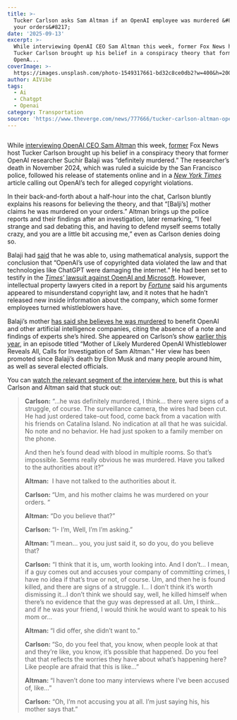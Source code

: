 ```yaml
---
title: >-
  Tucker Carlson asks Sam Altman if an OpenAI employee was murdered &#8216;on
  your orders&#8217;
date: '2025-09-13'
excerpt: >-
  While interviewing OpenAI CEO Sam Altman this week, former Fox News host
  Tucker Carlson brought up his belief in a conspiracy theory that former
  OpenA...
coverImage: >-
  https://images.unsplash.com/photo-1549317661-bd32c8ce0db2?w=400&h=200&fit=crop&auto=format
author: AIVibe
tags:
  - Ai
  - Chatgpt
  - Openai
category: Transportation
source: 'https://www.theverge.com/news/777666/tucker-carlson-altman-openai-interview'
---
```


											

						
<figure>

<img alt="" data-caption="" data-portal-copyright="" data-has-syndication-rights="1" src="https://platform.theverge.com/wp-content/uploads/sites/2/2025/09/STK201_SAM_ALTMAN_CVIRGINIA_B.jpg?quality=90&#038;strip=all&#038;crop=0,0,100,100" />
	<figcaption>
		</figcaption>
</figure>
<p class="has-text-align-none">While <a href="https://tuckercarlson.com/tucker-show-sam-altman">interviewing OpenAI CEO Sam Altman</a> this week, <a href="https://www.theverge.com/2023/5/9/23717488/tucker-carlson-fox-news-twitter-free-speech">former</a> Fox News host Tucker Carlson brought up his belief in a conspiracy theory that former OpenAI researcher Suchir Balaji was “definitely murdered.” The researcher’s death in November 2024, which was ruled a suicide by the San Francisco police, followed his release of statements online and in a <a href="https://www.nytimes.com/2024/10/23/technology/openai-copyright-law.html"><em>New York Times</em></a> article calling out OpenAI’s tech for alleged copyright violations. </p>

<p class="has-text-align-none">In their back-and-forth about a half-hour into the chat, Carlson bluntly explains his reasons for believing the theory, and that “[Balji’s] mother claims he was murdered on your orders.” Altman brings up the police reports and their findings after an investigation, later remarking, &#8220;I feel strange and sad debating this, and having to defend myself seems totally crazy, and you are a little bit accusing me,” even as Carlson denies doing so.</p>

<p class="has-text-align-none">Balaji had <a href="https://suchir.net/fair_use.html">said</a> that he was able to, using mathematical analysis, support the conclusion that “OpenAI’s use of copyrighted data violated the law and that technologies like ChatGPT were damaging the internet.” He had been set to testify in the <a href="https://www.theverge.com/2023/12/27/24016212/new-york-times-openai-microsoft-lawsuit-copyright-infringement"><em>Times</em>’ lawsuit against OpenAI and Microsoft</a>. However, intellectual property lawyers cited in a report by <a href="https://fortune.com/2025/02/08/openai-whistleblower-suchir-balaji-death-police-investigation-san-francisco-family-questions/#:~:text=And%20one%20intellectual%20property%20lawyer"><em>Fortune</em></a> said his arguments appeared to misunderstand copyright law, and it notes that he hadn’t released new inside information about the company, which some former employees turned whistleblowers have.</p>

<p class="has-text-align-none">Balaji’s mother <a href="https://sfstandard.com/2025/01/08/openai-whistleblowers-death-sparks-dark-conspiracy-theories/">has said she believes he was murdered</a> to benefit OpenAI and other artificial intelligence companies, citing the absence of a note and findings of experts she’s hired. She appeared on Carlson’s show <a href="https://tuckercarlson.com/tucker-show-poornima-rao">earlier this year</a>, in an episode titled “Mother of Likely Murdered OpenAI Whistleblower Reveals All, Calls for Investigation of Sam Altman.” Her view has been promoted since Balaji’s death by Elon Musk and many people around him, as well as several elected officials.</p>

<p class="has-text-align-none">You can <a href="https://www.youtube.com/watch?v=5KmpT-BoVf4&amp;t=2068s">watch the relevant segment of the interview here</a>, but this is what Carlson and Altman said that stuck out:</p>

<blockquote class="wp-block-quote is-layout-flow wp-block-quote-is-layout-flow">
<p class="has-text-align-none"><strong>Carlson:</strong> “…he was definitely murdered, I think… there were signs of a struggle, of course. The surveillance camera, the wires had been cut. He had just ordered take-out food, come back from a vacation with his friends on Catalina Island. No indication at all that he was suicidal. No note and no behavior. He had just spoken to a family member on the phone.</p>



<p class="has-text-align-none">And then he&#8217;s found dead with blood in multiple rooms. So that&#8217;s impossible. Seems really obvious he was murdered. Have you talked to the authorities about it?”</p>



<p class="has-text-align-none"><strong>Altman:</strong>  I have not talked to the authorities about it. </p>



<p class="has-text-align-none"><strong>Carlson: </strong>“Um, and his mother claims he was murdered on your orders. “</p>



<p class="has-text-align-none"><strong>Altman:</strong> “Do you believe that?”</p>



<p class="has-text-align-none"><strong>Carlson: </strong>“I- I&#8217;m, Well, I&#8217;m I&#8217;m asking.”</p>



<p class="has-text-align-none"><strong>Altman: </strong>“I mean… you, you just said it, so do you, do you believe that? </p>



<p class="has-text-align-none"><strong>Carlson:</strong> “I think that it is, um, worth looking into. And I don&#8217;t… I mean, if a guy comes out and accuses your company of committing crimes, I have no idea if that&#8217;s true or not, of course. Um, and then he is found killed, and there are signs of a struggle. I… I don&#8217;t think it&#8217;s worth dismissing it…I don&#8217;t think we should say, well, he killed himself when there&#8217;s no evidence that the guy was depressed at all. Um, I think… and if he was your friend, I would think he would want to speak to his mom or…</p>



<p class="has-text-align-none"><strong>Altman: </strong>“I did offer, she didn’t want to.”</p>



<p class="has-text-align-none"><strong>Carlson: </strong>“So, do you feel that, you know, when people look at that and they&#8217;re like, you know, it&#8217;s possible that happened. Do you feel that that reflects the worries they have about what&#8217;s happening here? Like people are afraid that this is like…”</p>



<p class="has-text-align-none"><strong>Altman: </strong>“I haven&#8217;t done too many interviews where I&#8217;ve been accused of, like…”</p>



<p class="has-text-align-none"><strong>Carlson:</strong> “Oh, I&#8217;m not accusing you at all. I&#8217;m just saying his, his mother says that.”</p>
</blockquote>
						
									
